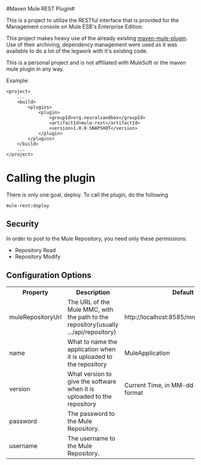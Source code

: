 #Maven Mule REST Plugin#

This is a project to utilize the RESTful interface that is provided for the Management console on Mule ESB's Enterprise Edition. 

This project makes heavy use of the already existing [maven-mule-plugin](https://github.com/mulesoft/maven-mule-plugin). Use of their archiving, dependency management were used as it was available to do a lot of the legwork with it's existing code.

This is a personal project and is not affiliated with MuleSoft or the maven mule plugin in any way.

Example:

	<project>
		...
		<build>
			<plugins>
				<plugin>
					<groupId>org.neuralsandbox</groupId>
					<artifactId>mule-rest</artifactId>
					<version>1.0.0-SNAPSHOT</version>
				</plugin>
			</plugins>
		</build>
		...
	</project>

# Calling the plugin #

There is only one goal, deploy. To call the plugin, do the following

	mule-rest:deploy

## Security ##
In order to post to the Mule Repository, you need only these permissions:

*	Repository Read 
*	Repository Modify

## Configuration Options ##
<table>
	<tr>
		<th>Property
		<th>Description
		<th>Default
<tr>
	<td>
		muleRepositoryUrl
	<td>
		The URL of the Mule MMC, with the path to the repository(usually .../api/repository)
	<td>
		http://localhost:8585/mmc/api/repository
<tr>
	<td>
		name
	<td>
		What to name the application when it is uploaded to the repository
	<td>
		MuleApplication
<tr>
	<td>
		version
	<td>
		What version to give the software when it is uploaded to the repository
	<td>
		Current Time, in MM-dd-yyyy HH:mm:ss format
<tr>
	<td>
		password
	<td>
		The password to the Mule Repository.
	<td>
<tr>
	<td>
		username
	<td>
		The username to the Mule Repository.
	<td>
</table> 